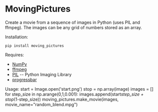 MovingPictures 
=================

Create a movie from a sequence of images in Python (uses PIL and ffmpeg). The images can be any grid of numbers stored as an array. 

Installation:

	pip install moving_pictures

Requires:

  * [NumPy](http://www.numpy.org/)
  * [ffmpeg](http://www.ffmpeg.org/)
  * [PIL](http://www.pythonware.com/products/pil/) -- Python Imaging Library 
  * [progressbar](https://code.google.com/p/python-progressbar/)

Usage:
        start = Image.open('start.png')
        stop = np.array(image)
        images = []
        for step_size in np.arange(0,1,0.001):
          images.append(start*step_size + stop*(1-step_size))
	moving_pictures.make_movie(images, movie_name="random_blend.mpg") 
    
